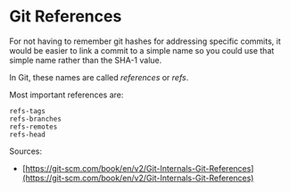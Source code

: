 # Git References

For not having to remember git hashes for addressing specific commits, it would
be easier to link a commit to a simple name so you could use that simple name
rather than the SHA-1 value.

In Git, these names are called *references* or *refs*.

Most important references are:

```{toctree}
refs-tags
refs-branches
refs-remotes
refs-head
```

Sources:

* [https://git-scm.com/book/en/v2/Git-Internals-Git-References](https://git-scm.com/book/en/v2/Git-Internals-Git-References)

